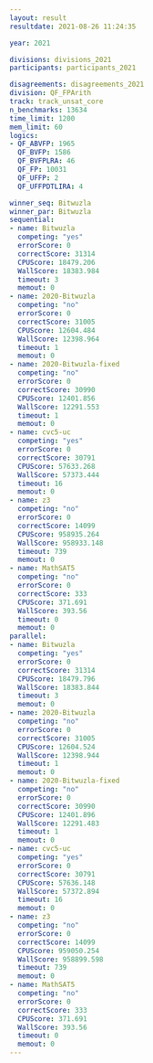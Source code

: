 ```yaml
---
layout: result
resultdate: 2021-08-26 11:24:35

year: 2021

divisions: divisions_2021
participants: participants_2021

disagreements: disagreements_2021
division: QF_FPArith
track: track_unsat_core
n_benchmarks: 13634
time_limit: 1200
mem_limit: 60
logics:
- QF_ABVFP: 1965
  QF_BVFP: 1586
  QF_BVFPLRA: 46
  QF_FP: 10031
  QF_UFFP: 2
  QF_UFFPDTLIRA: 4

winner_seq: Bitwuzla
winner_par: Bitwuzla
sequential:
- name: Bitwuzla
  competing: "yes"
  errorScore: 0
  correctScore: 31314
  CPUScore: 18479.206
  WallScore: 18383.984
  timeout: 3
  memout: 0
- name: 2020-Bitwuzla
  competing: "no"
  errorScore: 0
  correctScore: 31005
  CPUScore: 12604.484
  WallScore: 12398.964
  timeout: 1
  memout: 0
- name: 2020-Bitwuzla-fixed
  competing: "no"
  errorScore: 0
  correctScore: 30990
  CPUScore: 12401.856
  WallScore: 12291.553
  timeout: 1
  memout: 0
- name: cvc5-uc
  competing: "yes"
  errorScore: 0
  correctScore: 30791
  CPUScore: 57633.268
  WallScore: 57373.444
  timeout: 16
  memout: 0
- name: z3
  competing: "no"
  errorScore: 0
  correctScore: 14099
  CPUScore: 958935.264
  WallScore: 958933.148
  timeout: 739
  memout: 0
- name: MathSAT5
  competing: "no"
  errorScore: 0
  correctScore: 333
  CPUScore: 371.691
  WallScore: 393.56
  timeout: 0
  memout: 0
parallel:
- name: Bitwuzla
  competing: "yes"
  errorScore: 0
  correctScore: 31314
  CPUScore: 18479.796
  WallScore: 18383.844
  timeout: 3
  memout: 0
- name: 2020-Bitwuzla
  competing: "no"
  errorScore: 0
  correctScore: 31005
  CPUScore: 12604.524
  WallScore: 12398.944
  timeout: 1
  memout: 0
- name: 2020-Bitwuzla-fixed
  competing: "no"
  errorScore: 0
  correctScore: 30990
  CPUScore: 12401.896
  WallScore: 12291.483
  timeout: 1
  memout: 0
- name: cvc5-uc
  competing: "yes"
  errorScore: 0
  correctScore: 30791
  CPUScore: 57636.148
  WallScore: 57372.894
  timeout: 16
  memout: 0
- name: z3
  competing: "no"
  errorScore: 0
  correctScore: 14099
  CPUScore: 959050.254
  WallScore: 958899.598
  timeout: 739
  memout: 0
- name: MathSAT5
  competing: "no"
  errorScore: 0
  correctScore: 333
  CPUScore: 371.691
  WallScore: 393.56
  timeout: 0
  memout: 0
---
```


